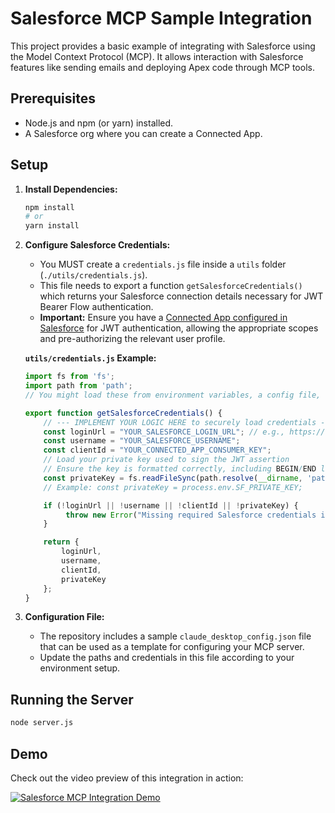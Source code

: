 # Salesforce MCP Sample Integration

This project provides a basic example of integrating with Salesforce using the Model Context Protocol (MCP). It allows interaction with Salesforce features like sending emails and deploying Apex code through MCP tools.

## Prerequisites

*   Node.js and npm (or yarn) installed.
*   A Salesforce org where you can create a Connected App.

## Setup

1.  **Install Dependencies:**
    ```bash
    npm install
    # or
    yarn install
    ```

2.  **Configure Salesforce Credentials:**
    *   You MUST create a `credentials.js` file inside a `utils` folder (`./utils/credentials.js`).
    *   This file needs to export a function `getSalesforceCredentials()` which returns your Salesforce connection details necessary for JWT Bearer Flow authentication.
    *   **Important:** Ensure you have a [Connected App configured in Salesforce](https://help.salesforce.com/s/articleView?id=sf.connected_app_create_api_integration.htm&type=5) for JWT authentication, allowing the appropriate scopes and pre-authorizing the relevant user profile.

    **`utils/credentials.js` Example:**

    ```javascript
    import fs from 'fs';
    import path from 'path';
    // You might load these from environment variables, a config file, etc.

    export function getSalesforceCredentials() {
        // --- IMPLEMENT YOUR LOGIC HERE to securely load credentials ---
        const loginUrl = "YOUR_SALESFORCE_LOGIN_URL"; // e.g., https://login.salesforce.com or https://yourdomain.my.salesforce.com
        const username = "YOUR_SALESFORCE_USERNAME";
        const clientId = "YOUR_CONNECTED_APP_CONSUMER_KEY";
        // Load your private key used to sign the JWT assertion
        // Ensure the key is formatted correctly, including BEGIN/END lines.
        const privateKey = fs.readFileSync(path.resolve(__dirname, 'path/to/your/server.key'), 'utf8'); 
        // Example: const privateKey = process.env.SF_PRIVATE_KEY;

        if (!loginUrl || !username || !clientId || !privateKey) {
             throw new Error("Missing required Salesforce credentials in utils/credentials.js");
        }

        return {
            loginUrl,
            username,
            clientId,
            privateKey
        };
    }
    ```

3.  **Configuration File:**
    *   The repository includes a sample `claude_desktop_config.json` file that can be used as a template for configuring your MCP server.
    *   Update the paths and credentials in this file according to your environment setup.

## Running the Server

```bash
node server.js
```

## Demo

Check out the video preview of this integration in action:

[![Salesforce MCP Integration Demo](https://img.youtube.com/vi/T883nXqatZ4/0.jpg)](https://www.youtube.com/watch?v=T883nXqatZ4)